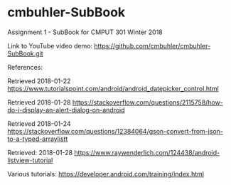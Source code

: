 # cmbuhler-SubBook
Assignment 1 - SubBook for CMPUT 301 Winter 2018

Link to YouTube video demo: https://github.com/cmbuhler/cmbuhler-SubBook.git

References:

Retrieved 2018-01-22
https://www.tutorialspoint.com/android/android_datepicker_control.html

Retrieved 2018-01-28
https://stackoverflow.com/questions/2115758/how-do-i-display-an-alert-dialog-on-android

Retrieved 2018-01-24     
https://stackoverflow.com/questions/12384064/gson-convert-from-json-to-a-typed-arraylistt

Retrieved: 2018-01-28
https://www.raywenderlich.com/124438/android-listview-tutorial

Various tutorials: https://developer.android.com/training/index.html
